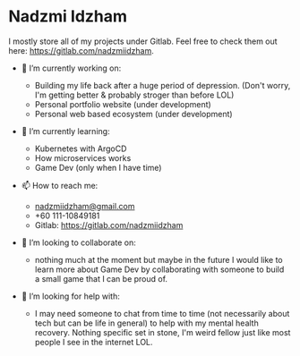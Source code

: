 # Nadzmi Idzham

I mostly store all of my projects under Gitlab. Feel free to check them out here: https://gitlab.com/nadzmiidzham.

- 🔭 I’m currently working on:
    - Building my life back after a huge period of depression. (Don't worry, I'm getting better & probably stroger than before LOL)
    - Personal portfolio website (under development)
    - Personal web based ecosystem (under development)

- 🌱 I’m currently learning:
    - Kubernetes with ArgoCD
    - How microservices works
    - Game Dev (only when I have time)

- 📫 How to reach me:
    - nadzmiidzham@gmail.com
    - +60 111-10849181
    - Gitlab: https://gitlab.com/nadzmiidzham

- 👯 I’m looking to collaborate on:
    - nothing much at the moment but maybe in the future I would like to learn more about Game Dev by collaborating with someone to build a small game that I can be proud of.

- 🤔 I’m looking for help with:
    - I may need someone to chat from time to time (not necessarily about tech but can be life in general) to help with my mental health recovery. Nothing specific set in stone, I'm weird fellow just like most people I see in the internet LOL.

